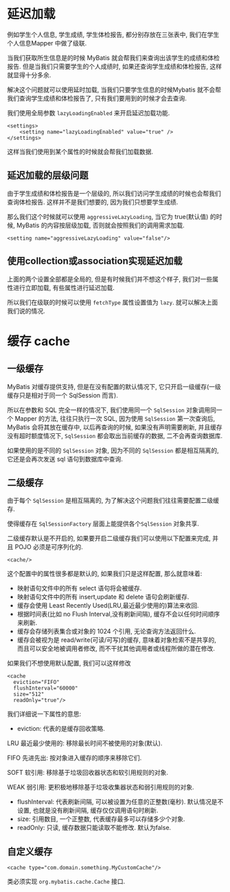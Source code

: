 # 延迟加载

例如学生个人信息, 学生成绩, 学生体检报告, 都分别存放在三张表中, 我们在学生个人信息Mapper 中做了级联. 

当我们获取所生信息是的时候 MyBatis 就会帮我们来查询出该学生的成绩和体检报告. 但是当我们只需要学生的个人成绩时, 如果还查询学生成绩和体检报告, 这样就显得十分多余. 

解决这个问题就可以使用延时加载, 当我们只要学生信息的时候Mybatis 就不会帮我们查询学生成绩和体检报告了, 只有我们要用到的时候才会去查询.

我们使用全局参数 ```lazyLoadingEnabled``` 来开启延迟加载功能.
```
<settings>  
    <setting name="lazyLoadingEnabled" value="true" />  
</settings>  
```
这样当我们使用到某个属性的时候就会帮我们加载数据.

## 延迟加载的层级问题
由于学生成绩和体检报告是一个层级的, 所以我们访问学生成绩的时候也会帮我们查询体检报告. 这样并不是我们想要的, 因为我们只想要学生成绩.

那么我们这个时候就可以使用 ```aggressiveLazyLoading```, 当它为 true(默认值) 的时候, MyBatis 的内容按层级加载, 否则就会按照我们的调用需求加载.
```
<setting name="aggressiveLazyLoading" value="false"/>  
```

## 使用collection或association实现延迟加载
上面的两个设置全部都是全局的, 但是有时候我们并不想这个样子, 我们对一些属性进行立即加载, 有些属性进行延迟加载.

所以我们在级联的时候可以使用 ```fetchType``` 属性设置值为 ```lazy```. 就可以解决上面我们说的情况.

# 缓存 cache
## 一级缓存
MyBatis 对缓存提供支持, 但是在没有配置的默认情况下, 它只开启一级缓存(一级缓存只是相对于同一个 SqlSession 而言).

所以在参数和 SQL 完全一样的情况下, 我们使用同一个 ```SqlSession``` 对象调用同一个 Mapper 的方法, 往往只执行一次 SQL, 因为使用 ```SqlSession``` 第一次查询后, MyBatis 会将其放在缓存中, 以后再查询的时候, 如果没有声明需要刷新, 并且缓存没有超时额度情况下, ```SqlSession``` 都会取出当前缓存的数据, 二不会再查询数据库.

如果使用的是不同的 ```SqlSession``` 对象, 因为不同的 ```SqlSession``` 都是相互隔离的, 它还是会再次发送 sql 语句到数据库中查询.

## 二级缓存
由于每个 ```SqlSession``` 是相互隔离的, 为了解决这个问题我们往往需要配置二级缓存.

使得缓存在 ```SqlSessionFactory``` 层面上能提供各个```SqlSession``` 对象共享.

二级缓存默认是不开启的, 如果要开启二级缓存我们可以使用以下配置来完成, 并且 POJO 必须是可序列化的.
```
<cache/>
```

这个配置中的属性很多都是默认的, 如果我们只是这样配置, 那么就意味着:
 - 映射语句文件中的所有 select 语句将会被缓存.
 - 映射语句文件中的所有 insert,update 和 delete 语句会刷新缓存.
 - 缓存会使用 Least Recently Used(LRU,最近最少使用的)算法来收回.
 - 根据时间表(比如 no Flush Interval,没有刷新间隔), 缓存不会以任何时间顺序来刷新.
 - 缓存会存储列表集合或对象的 1024 个引用, 无论查询方法返回什么.
 - 缓存会被视为是 read/write(可读/可写)的缓存, 意味着对象检索不是共享的, 而且可以安全地被调用者修改, 而不干扰其他调用者或线程所做的潜在修改.

如果我们不想使用默认配置, 我们可以这样修改
```
<cache
  eviction="FIFO"
  flushInterval="60000"
  size="512"
  readOnly="true"/>
```

我们详细说一下属性的意思:
 - eviction: 代表的是缓存回收策略.
 
 LRU 最近最少使用的: 移除最长时间不被使用的对象(默认).
 
 FIFO 先进先出: 按对象进入缓存的顺序来移除它们.
 
 SOFT 软引用: 移除基于垃圾回收器状态和软引用规则的对象.
 
 WEAK 弱引用: 更积极地移除基于垃圾收集器状态和弱引用规则的对象.
 - flushInterval: 代表刷新间隔, 可以被设置为任意的正整数(毫秒). 默认情况是不设置, 也就是没有刷新间隔, 缓存仅仅调用语句时刷新.
 - size: 引用数目, 一个正整数, 代表缓存最多可以存储多少个对象.
 - readOnly: 只读, 缓存数据只能读取不能修改. 默认为false.
 
## 自定义缓存
```
<cache type="com.domain.something.MyCustomCache"/>
```
类必须实现 ```org.mybatis.cache.Cache``` 接口.






